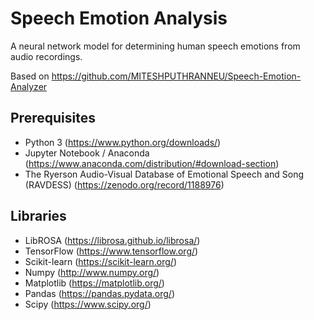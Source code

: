 # Speech Emotion Analysis
A neural network model for determining human speech emotions from audio recordings.

Based on https://github.com/MITESHPUTHRANNEU/Speech-Emotion-Analyzer

## Prerequisites
* Python 3 (https://www.python.org/downloads/)
* Jupyter Notebook / Anaconda (https://www.anaconda.com/distribution/#download-section)
* The Ryerson Audio-Visual Database of Emotional Speech and Song (RAVDESS) (https://zenodo.org/record/1188976)

## Libraries
* LibROSA (https://librosa.github.io/librosa/)
* TensorFlow (https://www.tensorflow.org/)
* Scikit-learn (https://scikit-learn.org/)
* Numpy (http://www.numpy.org/)
* Matplotlib (https://matplotlib.org/)
* Pandas (https://pandas.pydata.org/)
* Scipy (https://www.scipy.org/)
